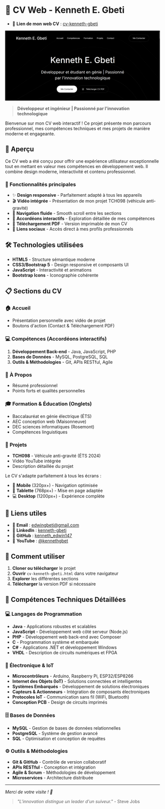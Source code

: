 # 🚀 CV Web - Kenneth E. Gbeti

- 🐙 **Lien de mon web CV** : [cv-kenneth-gbeti](https://kennethedwin147.github.io/cv_kenneth/)

![Cv web](./readme_img.png)

> **Développeur et ingénieur | Passionné par l'innovation technologique**

Bienvenue sur mon CV web interactif ! Ce projet présente mon parcours professionnel, mes compétences techniques et mes projets de manière moderne et engageante.

## 🎯 Aperçu

Ce CV web a été conçu pour offrir une expérience utilisateur exceptionnelle tout en mettant en valeur mes compétences en développement web. Il combine design moderne, interactivité et contenu professionnel.

### 🌟 Fonctionnalités principales

- ✨ **Design responsive** - Parfaitement adapté à tous les appareils
- 🎬 **Vidéo intégrée** - Présentation de mon projet TCH098 (véhicule anti-gravité)
- 📱 **Navigation fluide** - Smooth scroll entre les sections
- 🎨 **Accordéons interactifs** - Exploration détaillée de mes compétences
- 📄 **Téléchargement PDF** - Version imprimable de mon CV
- 🔗 **Liens sociaux** - Accès direct à mes profils professionnels

## 🛠️ Technologies utilisées

- **HTML5** - Structure sémantique moderne
- **CSS3/Bootstrap 5** - Design responsive et composants UI
- **JavaScript** - Interactivité et animations
- **Bootstrap Icons** - Iconographie cohérente

## 📋 Sections du CV

### 🏠 **Accueil**
- Présentation personnelle avec vidéo de projet
- Boutons d'action (Contact & Téléchargement PDF)

### 💻 **Compétences** (Accordéons interactifs)
1. **Développement Back-end** - Java, JavaScript, PHP
2. **Bases de Données** - MySQL, PostgreSQL, SQL
3. **Outils & Méthodologies** - Git, APIs RESTful, Agile

### 👤 **À Propos**
- Résumé professionnel
- Points forts et qualités personnelles

### 🎓 **Formation & Éducation** (Onglets)
- Baccalauréat en génie électrique (ÉTS)
- AEC conception web (Maisonneuve)
- DEC sciences informatiques (Rosemont)
- Compétences linguistiques

### 🚀 **Projets**
- **TCH098** - Véhicule anti-gravité (ÉTS 2024)
- Vidéo YouTube intégrée
- Description détaillée du projet


Le CV s'adapte parfaitement à tous les écrans :
- 📱 **Mobile** (320px+) - Navigation optimisée
- 📱 **Tablette** (768px+) - Mise en page adaptée
- 💻 **Desktop** (1200px+) - Expérience complète

## 🔗 Liens utiles

- 📧 **Email** : [edwingbeti@gmail.com](mailto:edwingbeti@gmail.com)
- 💼 **LinkedIn** : [kenneth-gbeti](https://www.linkedin.com/in/kenneth-gbeti)
- 🐙 **GitHub** : [kenneth_edwin147](https://github.com/kenneth_edwin147)
- 🎥 **YouTube** : [@kennethgbet](https://youtube.com/@kennethgbet)

## 🚀 Comment utiliser

1. **Cloner ou télécharger** le projet
2. **Ouvrir** `cv-kenneth-gbeti.html` dans votre navigateur
3. **Explorer** les différentes sections
4. **Télécharger** la version PDF si nécessaire

## 🔧 Compétences Techniques Détaillées

### 💻 **Langages de Programmation**
- **Java** - Applications robustes et scalables
- **JavaScript** - Développement web côté serveur (Node.js)
- **PHP** - Développement web back-end avec Composer
- **C** - Programmation système et embarquée
- **C#** - Applications .NET et développement Windows
- **VHDL** - Description de circuits numériques et FPGA

### 🔌 **Électronique & IoT**
- **Microcontrôleurs** - Arduino, Raspberry Pi, ESP32/ESP8266
- **Internet des Objets (IoT)** - Solutions connectées et intelligentes
- **Systèmes Embarqués** - Développement de solutions électroniques
- **Capteurs & Actionneurs** - Intégration de composants électroniques
- **Protocoles IoT** - Communication sans fil (WiFi, Bluetooth)
- **Conception PCB** - Design de circuits imprimés

### 🗄️ **Bases de Données**
- **MySQL** - Gestion de bases de données relationnelles
- **PostgreSQL** - Système de gestion avancé
- **SQL** - Optimisation et conception de requêtes

### ⚙️ **Outils & Méthodologies**
- **Git & GitHub** - Contrôle de version collaboratif
- **APIs RESTful** - Conception et intégration
- **Agile & Scrum** - Méthodologies de développement
- **Microservices** - Architecture distribuée

---

*Merci de votre visite ! 🙏*

> *"L'innovation distingue un leader d'un suiveur."* - Steve Jobs
